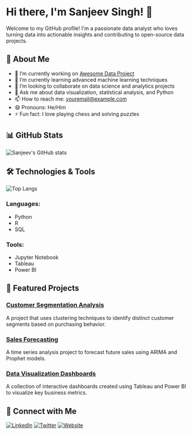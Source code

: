 # Hi there, I'm Sanjeev Singh! 👋

Welcome to my GitHub profile! I'm a passionate data analyst who loves turning data into actionable insights and contributing to open-source data projects.

## 🚀 About Me

- 🔭 I’m currently working on [Awesome Data Project](https://github.com/sanjeevsingh74/awesome-data-project)
- 🌱 I’m currently learning advanced machine learning techniques
- 👯 I’m looking to collaborate on data science and analytics projects
- 💬 Ask me about data visualization, statistical analysis, and Python
- 📫 How to reach me: [youremail@example.com](mailto:youremail@example.com)
- 😄 Pronouns: He/Him
- ⚡ Fun fact: I love playing chess and solving puzzles

## 📊 GitHub Stats

![Sanjeev's GitHub stats](https://github-readme-stats.vercel.app/api?username=sanjeevsingh74&show_icons=true&theme=radical)

## 🛠️ Technologies & Tools

![Top Langs](https://github-readme-stats.vercel.app/api/top-langs/?username=sanjeevsingh74&layout=compact&theme=radical)

### Languages:
- Python
- R
- SQL

### Tools:
- Jupyter Notebook
- Tableau
- Power BI

## 📂 Featured Projects

### [Customer Segmentation Analysis](https://github.com/sanjeevsingh74/customer-segmentation-analysis)
A project that uses clustering techniques to identify distinct customer segments based on purchasing behavior.

### [Sales Forecasting](https://github.com/sanjeevsingh74/sales-forecasting)
A time series analysis project to forecast future sales using ARIMA and Prophet models.

### [Data Visualization Dashboards](https://github.com/sanjeevsingh74/data-visualization-dashboards)
A collection of interactive dashboards created using Tableau and Power BI to visualize key business metrics.

## 🔗 Connect with Me

[![LinkedIn](https://img.shields.io/badge/LinkedIn-Profile-blue)](https://www.linkedin.com/in/sanjeevsingh74)
[![Twitter](https://img.shields.io/badge/Twitter-Profile-blue)](https://twitter.com/sanjeevsingh74)
[![Website](https://img.shields.io/badge/Website-Visit%20My%20Site-blue)](https://yourwebsite.com)

